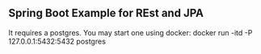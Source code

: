 Spring Boot Example for REst and JPA
---
It requires a postgres. You may start one using docker:
docker run -itd -P 127.0.0.1:5432:5432 postgres
